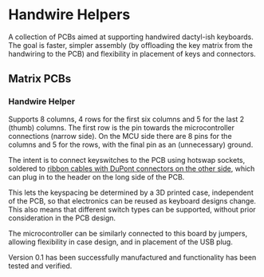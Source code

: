 # Handwire Helpers

A collection of PCBs aimed at supporting handwired dactyl-ish keyboards. The goal is faster, simpler assembly (by offloading the key matrix from the handwiring to the PCB) and flexibility in placement of keys and connectors.

## Matrix PCBs

### Handwire Helper
Supports 8 columns, 4 rows for the first six columns and 5 for the last 2 (thumb) columns.  The first row is the pin towards the microcontroller connections (narrow side). On the MCU side there are 8 pins for the columns and 5 for the rows, with the final pin as an (unnecessary) ground.

The intent is to connect keyswitches to the PCB using hotswap sockets, soldered to [ribbon cables with DuPont connectors on the other side](https://www.adafruit.com/product/3141), which can plug in to the header on the long side of the PCB.

This lets the keyspacing be determined by a 3D printed case, independent of the PCB, so that electronics can be reused as keyboard designs change. This also means that different switch types can be supported, without prior consideration in the PCB design.

The microcontroller can be similarly connected to this board by jumpers, allowing flexibility in case design, and in placement of the USB plug.

Version 0.1 has been successfully manufactured and functionality has been tested and verified.
